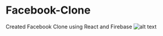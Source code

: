 # Facebook-Clone
Created Facebook Clone using React and Firebase
![alt text](http://url/to/img.png)
